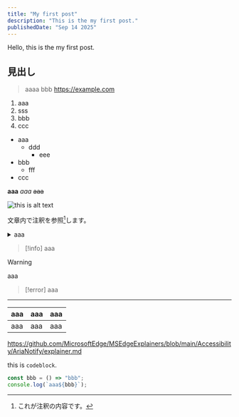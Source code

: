 ```yaml
---
title: "My first post"
description: "This is the my first post."
publishedDate: "Sep 14 2025"
---
```


Hello, this is the my first post.

## 見出し

> aaaa
> bbb
> https://example.com

1. aaa
1. sss
1. bbb
1. ccc

- aaa
  - ddd
    - eee
- bbb
  - fff
- ccc

**aaa**
_aaa_
~~aaa~~

![this is alt text](https://github.com/mehm8128.png)

文章内で注釈を参照[^1]します。

[^1]: これが注釈の内容です。

<details>
<summary>aaa</summary>

aaaaaaaaaaaaaaaaaaaa
bbbbbbbbbbbbb
https://example.com

</details>

> [!info]
> aaa

> [!warning]
> aaa

> [!error]
> aaa

---

| aaa | aaa | aaa |
| --- | --- | --- |
| aaa | aaa | aaa |

https://github.com/MicrosoftEdge/MSEdgeExplainers/blob/main/Accessibility/AriaNotify/explainer.md

this is `codeblock`.

```ts
const bbb = () => "bbb";
console.log(`aaa${bbb}`);
```
